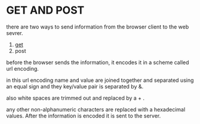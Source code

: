 # GET AND POST

there are two ways to send information from the browser client to the web sevrer.

1. [get](forms/get.php)
2. post

before the browser sends the information, it encodes it in a scheme called url encoding.

in this url encoding name and value are joined together and separated using an equal sign and they key/value pair is separated by &.

also white spaces are trimmed out and replaced by a + .

any other non-alphanumeric characters are replaced with a hexadecimal values. After the information is encoded it is sent to the server.
